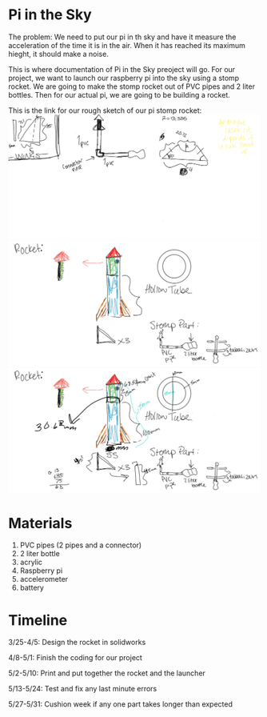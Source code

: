 # Pi in the Sky 

The problem:
We need to put our pi in th sky and have it measure the acceleration of the time it is in the air. When it has reached its maximum hieght, it should make a noise.

This is where documentation of Pi in the Sky preoject will go.
For our project, we want to launch our raspberry pi into the sky using a stomp rocket. We are going to make the stomp rocket out of PVC pipes and 2 liter bottles. Then for our actual pi, we are going to be building a rocket. 

This is the link for our rough sketch of our pi stomp rocket: ![Picture](planning.png)  ![Picutre](PIS.png) ![Picture](rocket.png)

# Materials
1. PVC pipes (2 pipes and a connector)
2. 2 liter bottle 
3. acrylic 
4. Raspberry pi 
5. accelerometer 
6. battery

# Timeline
3/25-4/5: Design the rocket in solidworks

4/8-5/1: Finish the coding for our project

5/2-5/10: Print and put together the rocket and the launcher

5/13-5/24: Test and fix any last minute errors

5/27-5/31: Cushion week if any one part takes longer than expected
